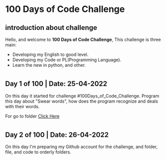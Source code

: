 # 100 Days of Code Challenge

## introduction about challenge

Hello, and welcome to **100 Days of Code Challenge**, This challenge is three main:

* Developing my English to good level.
* Developing my Code or PL(Programming Language).
* Learn the new in python, and other.
#

## Day 1 of 100 | **Date: 25-04-2022**
On this day it started for challenge #100Days_of_Code_Challenge.
Program this day about "Swear words", how does the program recognize and deals with their words.

For go to folder [Click Here](https://github.com/oaokm/100-Days-of-Code-Challenge/tree/main/Python/Sweat_Words)

# 

## Day 2 of 100 | **Date: 26-04-2022**
On this day I'm preparing my Github account for the challenge, and folder, file, and code to orderly folders.
#
